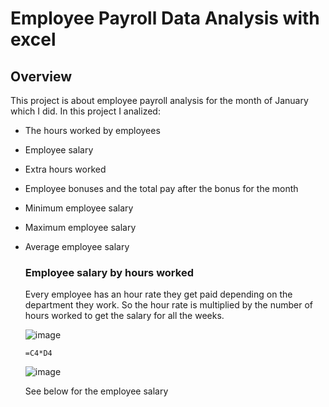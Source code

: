 # Employee Payroll Data Analysis with excel
## Overview
This project is about employee payroll analysis for the month of January which I did. In this project I analized:
- The hours worked by employees
- Employee salary 
- Extra hours worked
- Employee bonuses and the total pay after the bonus for the month
- Minimum employee salary
- Maximum employee salary
- Average employee salary
  ### Employee salary by hours worked
  Every employee has an hour rate they get paid depending on the department they work. So the hour rate is multiplied by the number of hours worked to get the salary for all the weeks.<p>
  ![image](https://github.com/MYZDEE/Payroll-Analysis-1/assets/128803445/3be53bac-d7a6-41a6-9ca4-ae04bab52202)<p>
  ```
  =C4*D4
  ```
  ![image](https://github.com/MYZDEE/Payroll-Analysis-1/assets/128803445/bd280ab2-6c38-41f2-8547-49ccb4780533)<p>

  See below for the employee salary
  
